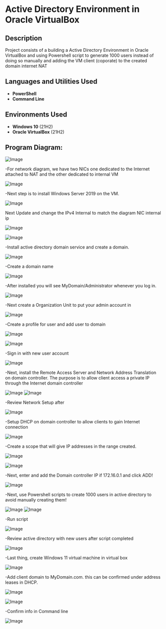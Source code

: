 <h1>Active Directory Environment in Oracle VirtualBox</h1>



<h2>Description</h2>
Project consists of a building  a Active Directory Environment in Oracle VirtualBox and using Powershell script to generate 1000 users instead of doing so manually and adding the VM client (coporate) to the created domain internet NAT


<h2>Languages and Utilities Used</h2>

- <b>PowerShell</b> 
- <b>Command Line </b>

<h2>Environments Used </h2>

- <b>Windows 10</b> (21H2)
-  <b>Oracle VirtualBox</b> (21H2)

<h2>Program Diagram:</h2>

![Image](https://github.com/user-attachments/assets/b8778b7b-774c-4ea1-b132-d0f4b35ac99c)

-For network diagram, we have two NICs one dedicated to the Internet attached to NAT and the other dedicated to internal VM

![Image](https://github.com/user-attachments/assets/437f81de-61f7-46b0-a48a-bbbd28a0df82)

-Next step is to install Windows Server 2019 on the VM.

![Image](https://github.com/user-attachments/assets/137adedf-88b1-4713-aed8-13c130e8fe4e)

Next Update and change the IPv4 Internal to match the diagram NIC internal ip

![Image](https://github.com/user-attachments/assets/7b39fe33-35c9-4a30-ab38-190e9d731d93)

![Image](https://github.com/user-attachments/assets/97d740d8-4dbc-44c6-9107-b642f2dfbd47)

-Install active directory domain service and create a domain.

![Image](https://github.com/user-attachments/assets/1e76c2bc-a4c6-443c-afb5-03d5d5c63940)

-Create a domain name

![Image](https://github.com/user-attachments/assets/6cf7de86-9049-44b7-a957-66971d4f3593)

-After installed you will see MyDomain/Administrator whenever you log in.

![Image](https://github.com/user-attachments/assets/447bbe48-7769-4373-8e77-6e9fe4735a16)

-Next create a Organization Unit to put your admin account in

![Image](https://github.com/user-attachments/assets/98458bdf-d4dc-4f0a-81e0-c2d8103f17dc)

-Create a profile for user and add user to domain

![Image](https://github.com/user-attachments/assets/c1355feb-300c-47a0-8885-d479b7a31f22)

![Image](https://github.com/user-attachments/assets/724c6af4-2135-4254-a1c7-241b0c430285)

-Sign in with new user account

![Image](https://github.com/user-attachments/assets/7423e746-d210-4767-a440-1faebb096920)

-Next, install the Remote Access Server and  Network Address Translation on domain controller. The purpose is to allow client access a private IP through the Internet domain controller

![Image](https://github.com/user-attachments/assets/72bc0d80-b887-41df-bc86-d1406d30cb89)
![Image](https://github.com/user-attachments/assets/723d5041-c9ad-41b4-b8d6-65b47c3ebf62)


-Review Network Setup after

![Image](https://github.com/user-attachments/assets/a24dad3a-23d5-4040-a6ed-790f1dc78f39)

-Setup DHCP on domain controller to allow clients to gain Internet connection

![Image](https://github.com/user-attachments/assets/9b9d5c5d-e794-4ce2-a732-3b95cb700c33)

-Create a scope that will give IP addresses in the range created.

![Image](https://github.com/user-attachments/assets/f7ccadc7-5878-4b5e-826e-bc2e8c2fcc19)

![Image](https://github.com/user-attachments/assets/8e7cdada-d463-4c82-9dfd-6227c8876850)

-Next, enter and add the Domain controller IP if 172.16.0.1 and click ADD!

![Image](https://github.com/user-attachments/assets/3ec81ae3-7dab-44b1-bd75-8c69b415a774)


-Next, use Powershell scripts to create 1000 users in active directory to avoid manually creating them!

![Image](https://github.com/user-attachments/assets/164e389b-439b-453a-9001-b5c3c9ad58f2)
![Image](https://github.com/user-attachments/assets/bd485b9d-e409-4d38-8640-238d8b7f5f60)

-Run script

![Image](https://github.com/user-attachments/assets/1679ecda-e69c-4881-905c-25f36e12d1e7)

-Review active directory with new users after script completed

![Image](https://github.com/user-attachments/assets/13db7b83-ad01-4c89-b5e6-03f7bd826049)

-Last thing, create Windows 11 virtual machine in virtual box

![Image](https://github.com/user-attachments/assets/76ca3e40-bb40-4ffd-8b8c-24f710b90806)

-Add client domain to MyDomain.com. this can be confirmed under address leases in DHCP.

![Image](https://github.com/user-attachments/assets/0b50a09f-d78a-41a9-adb4-c7e56fbe8a8d)

![Image](https://github.com/user-attachments/assets/487675fe-4211-4015-a499-7d0f1dab47e5)

-Confirm info in  Command line  

![Image](https://github.com/user-attachments/assets/54a58b50-fc0b-4bef-a5c0-493cde97fbb0)
